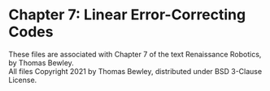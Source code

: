 # Chapter 7: Linear Error-Correcting Codes
These files are associated with Chapter 7 of the text Renaissance Robotics, by Thomas Bewley.<BR>
All files Copyright 2021 by Thomas Bewley, distributed under BSD 3-Clause License.
